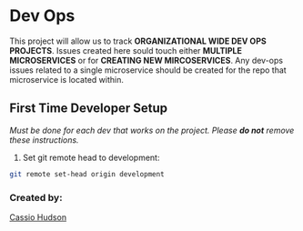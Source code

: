 # Dev Ops

This project will allow us to track **ORGANIZATIONAL WIDE DEV OPS PROJECTS**. Issues created here sould touch either **MULTIPLE MICROSERVICES** or for **CREATING NEW MIRCOSERVICES**. Any dev-ops issues related to a single microservice should be created for the repo that microservice is located within.

## First Time Developer Setup
_Must be done for each dev that works on the project. Please **do not** remove these instructions._

1. Set git remote head to development: 
```bash
git remote set-head origin development
```

### Created by:
[Cassio Hudson](https://github.com/Cassioblu55)
